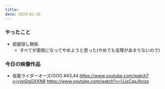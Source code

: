 ```yaml
---
title: 
date: 2023-02-25
---
```


### やったこと
+ 部屋探し関係
  + すべてが面倒になってやめようと思った(やめても支障があまりないので)

### 今日の映像作品
+ 仮面ライダーオーズ/OOO #43,44 <https://www.youtube.com/watch?v=vjgiQgGXXN8> <https://www.youtube.com/watch?v=UJsCasJhozo>
